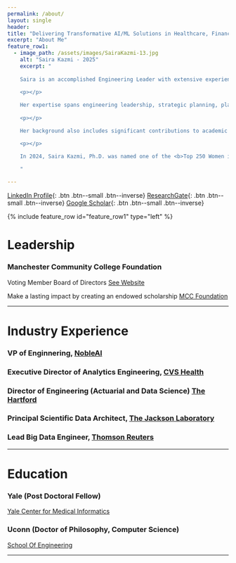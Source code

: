 ```yaml
---
permalink: /about/
layout: single
header:
title: "Delivering Transformative AI/ML Solutions in Healthcare, Finance, and Science"
excerpt: "About Me"
feature_row1:
  - image_path: /assets/images/SairaKazmi-13.jpg
    alt: "Saira Kazmi - 2025"
    excerpt: "
    
    Saira is an accomplished Engineering Leader with extensive experience leading data, AI, and and machine learning initiatives across diverse industries, from innovative startups like NobleAI to Fortune 5 enterprises like CVS Health. 
    
    <p></p>

    Her expertise spans engineering leadership, strategic planning, platform development, and MLOps, consistently delivering scalable and impactful solutions. 
    
    <p></p>

    Her background also includes significant contributions to academic institutions and advisory boards, showcasing a commitment to fostering technological advancement and talent development.

    <p></p>

    In 2024, Saira Kazmi, Ph.D. was named one of the <b>Top 250 Women in AI and ML</b>. [Data Science Salon](https://roundtable.datascience.salon/250-women-in-ai-and-machine-learning-to-follow-data-science-salon-guide)
    
    "

---
```


[LinkedIn Profile](https://www.linkedin.com/in/sairakazmi/){: .btn  .btn--small .btn--inverse}
[ResearchGate](https://www.researchgate.net/profile/Saira_Kazmi){: .btn  .btn--small .btn--inverse}
[Google Scholar](https://scholar.google.com/citations?user=4fZMYdgAAAAJ&hl=en){: .btn  .btn--small .btn--inverse}

<!-- [Machine Learning!](https://plus.google.com/photos/photo/101822958652855400957/6014028918243652658?icm=false){: .btn .btn--small .btn--info} -->

{% include feature_row id="feature_row1" type="left" %}

# Leadership

### Manchester Community College Foundation
Voting Member Board of Directors [See Website](https://www.mccgiving.org/news/qeurorn6bezv5kj9icuwt0ut6cgkl9)

Make a lasting impact by creating an endowed scholarship [MCC Foundation](https://www.mccgiving.org/ways-to-give)

---

# Industry Experience

### VP of Enginnering, [NobleAI](https://www.noble.ai/)

<!-- Saira serves as the VP of Engineering where she leads the Software, Data, ML, Security, and DevOps Engineering functions for a Chemical Informatics SaaS Platform. -->

<!-- Her focus is on driving innovation, delivering customer-centric AI and ML platforms and applications within budget, and fostering a culture of engineering excellence.  -->

<!-- She ensures NobleAI's products are modular, scalable, and flexible to meet evolving market demands while meeting SOC2 and ISO 27001 standards for data and privacy protection. -->

### Executive Director of Analytics Engineering, [CVS Health](https://www.cvshealth.com/)

### Director of Engineering (Actuarial and Data Science) [The Hartford](https://www.thehartford.com/)

### Principal Scientific Data Architect, [The Jackson Laboratory](https://www.jax.org/)

### Lead Big Data Engineer, [Thomson Reuters](https://innovation.thomsonreuters.com/en.html)

---

# Education

### Yale (Post Doctoral Fellow)

[Yale Center for Medical Informatics](http://ycmi.yale.edu/training/graduatespds.aspx)

### Uconn (Doctor of Philosophy, Computer Science)

[School Of Engineering](http://www.engr.uconn.edu)

---
